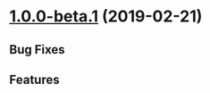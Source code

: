 <a name="1.0.0-beta.1"></a>
# [1.0.0-beta.1](https://brau.io) (2019-02-21)

## Bug Fixes

## Features

